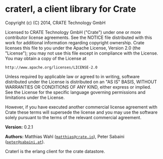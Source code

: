 

# craterl, a client library for Crate #

Copyright (c) (C) 2014, CRATE Technology GmbH

Licensed to CRATE Technology GmbH ("Crate") under one or more contributor
license agreements. See the NOTICE file distributed with this work for
additional information regarding copyright ownership. Crate licenses
this file to you under the Apache License, Version 2.0 (the "License");
you may not use this file except in compliance with the License. You may
obtain a copy of the License at

    http://www.apache.org/licenses/LICENSE-2.0

Unless required by applicable law or agreed to in writing, software
distributed under the License is distributed on an "AS IS" BASIS, WITHOUT
WARRANTIES OR CONDITIONS OF ANY KIND, either express or implied. See the
License for the specific language governing permissions and limitations
under the License.

However, if you have executed another commercial license agreement
with Crate these terms will supersede the license and you may use the
software solely pursuant to the terms of the relevant commercial agreement.

__Version:__ 0.2.1

__Authors:__ Matthias Wahl ([`matthias@crate.io`](mailto:matthias@crate.io)), Peter Sabaini ([`peter@sabaini.at`](mailto:peter@sabaini.at)).

Craterl is the erlang client for the crate datastore.
